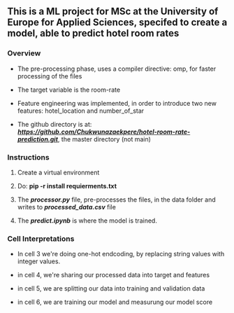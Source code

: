 
## This is a ML project for MSc at the University of Europe for Applied Sciences, specifed to create a model, able to predict hotel room rates

### Overview

* The pre-processing phase, uses a compiler directive: omp, for faster processing of the files

* The target variable is the room-rate

* Feature engineering was implemented, in order to introduce two new features: hotel_location and number_of_star

* The github directory is at: ***https://github.com/Chukwunazaekpere/hotel-room-rate-prediction.git***, the master directory (not main)

### Instructions

1. Create a virtual environment

2. Do: **pip -r install requierments.txt**

3. The ***processor.py*** file, pre-processes the files, in the data folder and writes to ***processed_data.csv*** file

4. The ***predict.ipynb*** is where the model is trained.

### Cell Interpretations

* In cell 3 we're doing one-hot endcoding, by replacing string values with integer values.

* in cell 4, we're sharing our processed data into target and features

* in cell 5, we are splitting our data into training and validation data

* in cell 6, we are training our model and measurung our model score